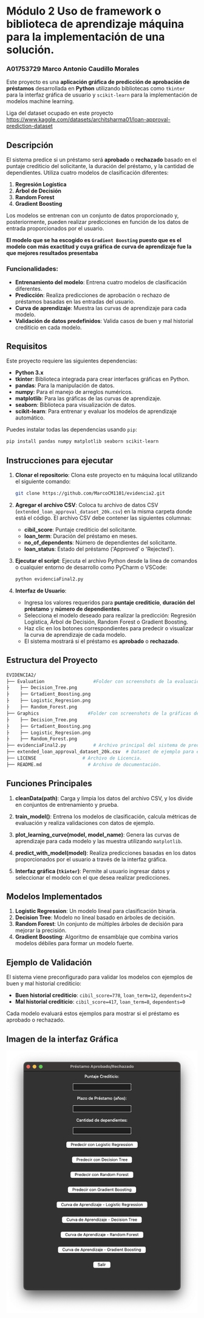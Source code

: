 # Módulo 2 Uso de framework o biblioteca de aprendizaje máquina para la implementación de una solución.

### A01753729 Marco Antonio Caudillo Morales

Este proyecto es una **aplicación gráfica de predicción de aprobación de préstamos** desarrollada en **Python** utilizando bibliotecas como `tkinter` para la interfaz gráfica de usuario y `scikit-learn` para la implementación de modelos machine learning.

Liga del dataset ocupado en este proyecto
https://www.kaggle.com/datasets/architsharma01/loan-approval-prediction-dataset

## Descripción

El sistema predice si un préstamo será **aprobado** o **rechazado** basado en el puntaje crediticio del solicitante, la duración del préstamo, y la cantidad de dependientes. Utiliza cuatro modelos de clasificación diferentes:

1. **Regresión Logística**
2. **Árbol de Decisión**
3. **Random Forest**
4. **Gradient Boosting**

Los modelos se entrenan con un conjunto de datos proporcionado y, posteriormente, pueden realizar predicciones en función de los datos de entrada proporcionados por el usuario.

**El modelo que se ha escogido es `Gradient Boosting` puesto que es el modelo con más exactitud y cuya gráfica de curva de aprendizaje fue la que mejores resultados presentaba**

### Funcionalidades:

- **Entrenamiento del modelo**: Entrena cuatro modelos de clasificación diferentes.
- **Predicción**: Realiza predicciones de aprobación o rechazo de préstamos basadas en las entradas del usuario.
- **Curva de aprendizaje**: Muestra las curvas de aprendizaje para cada modelo.
- **Validación de datos predefinidos**: Valida casos de buen y mal historial crediticio en cada modelo.

## Requisitos

Este proyecto requiere las siguientes dependencias:

- **Python 3.x**
- **tkinter**: Biblioteca integrada para crear interfaces gráficas en Python.
- **pandas**: Para la manipulación de datos.
- **numpy**: Para el manejo de arreglos numéricos.
- **matplotlib**: Para las gráficas de las curvas de aprendizaje.
- **seaborn**: Biblioteca para visualización de datos.
- **scikit-learn**: Para entrenar y evaluar los modelos de aprendizaje automático.

Puedes instalar todas las dependencias usando `pip`:

```bash
pip install pandas numpy matplotlib seaborn scikit-learn
```

## Instrucciones para ejecutar

1. **Clonar el repositorio**:
   Clona este proyecto en tu máquina local utilizando el siguiente comando:

   ```bash
   git clone https://github.com/MarcoCM1101/evidencia2.git
   ```

2. **Agregar el archivo CSV**:
   Coloca tu archivo de datos CSV (`extended_loan_approval_dataset_20k.csv`) en la misma carpeta donde está el código. El archivo CSV debe contener las siguientes columnas:

   - **cibil_score**: Puntaje crediticio del solicitante.
   - **loan_term**: Duración del préstamo en meses.
   - **no_of_dependents**: Número de dependientes del solicitante.
   - **loan_status**: Estado del préstamo ('Approved' o 'Rejected').

3. **Ejecutar el script**:
   Ejecuta el archivo Python desde la línea de comandos o cualquier entorno de desarrollo como PyCharm o VSCode:

   ```bash
   python evidenciaFinal2.py
   ```

4. **Interfaz de Usuario**:
   - Ingresa los valores requeridos para **puntaje crediticio**, **duración del préstamo** y **número de dependientes**.
   - Selecciona el modelo deseado para realizar la predicción: Regresión Logística, Árbol de Decisión, Random Forest o Gradient Boosting.
   - Haz clic en los botones correspondientes para predecir o visualizar la curva de aprendizaje de cada modelo.
   - El sistema mostrará si el préstamo es **aprobado** o **rechazado**.

## Estructura del Proyecto

```bash
EVIDENCIA2/
├── Evaluation                  #Folder con screenshots de la evaluación de los modelos
├    ├── Decision_Tree.png
├    ├── Grtadient_Boosting.png
├    ├── Logistic_Regresion.png
├    ├── Random_Forest.png
├── Graphics                  #Folder con screenshots de la gráficas de los modelos
├    ├── Decision_Tree.png
├    ├── Grtadient_Boosting.png
├    ├── Logistic_Regresion.png
├    ├── Random_Forest.png
├── evidenciaFinal2.py          # Archivo principal del sistema de predicción.
├── extended_loan_approval_dataset_20k.csv  # Dataset de ejemplo para el entrenamiento.
├── LICENSE                 # Archivo de Licencia.
├── README.md                 # Archivo de documentación.
```

## Funciones Principales

1. **cleanData(path)**: Carga y limpia los datos del archivo CSV, y los divide en conjuntos de entrenamiento y prueba.
2. **train_model()**: Entrena los modelos de clasificación, calcula métricas de evaluación y realiza validaciones con datos de ejemplo.

3. **plot_learning_curve(model, model_name)**: Genera las curvas de aprendizaje para cada modelo y las muestra utilizando `matplotlib`.

4. **predict_with_model(model)**: Realiza predicciones basadas en los datos proporcionados por el usuario a través de la interfaz gráfica.

5. **Interfaz gráfica (`tkinter`)**: Permite al usuario ingresar datos y seleccionar el modelo con el que desea realizar predicciones.

## Modelos Implementados

1. **Logistic Regression**: Un modelo lineal para clasificación binaria.
2. **Decision Tree**: Modelo no lineal basado en árboles de decisión.
3. **Random Forest**: Un conjunto de múltiples árboles de decisión para mejorar la precisión.
4. **Gradient Boosting**: Algoritmo de ensamblaje que combina varios modelos débiles para formar un modelo fuerte.

## Ejemplo de Validación

El sistema viene preconfigurado para validar los modelos con ejemplos de buen y mal historial crediticio:

- **Buen historial crediticio**: `cibil_score=778`, `loan_term=12`, `dependents=2`
- **Mal historial crediticio**: `cibil_score=417`, `loan_term=8`, `dependents=0`

Cada modelo evaluará estos ejemplos para mostrar si el préstamo es aprobado o rechazado.

## Imagen de la interfaz Gráfica

![Imagen de Interfaz Gráfica](<Screenshot 2024-09-09 at 22.24.48.png>)

